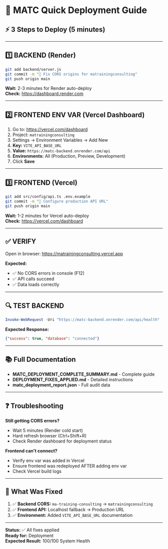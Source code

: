# 🚀 MATC Quick Deployment Guide

## ⚡ 3 Steps to Deploy (5 minutes)

---

## 1️⃣ BACKEND (Render)

```bash
git add backend/server.js
git commit -m "🔧 Fix CORS origins for matrainingconsulting"
git push origin main
```

**Wait:** 2-3 minutes for Render auto-deploy  
**Check:** https://dashboard.render.com

---

## 2️⃣ FRONTEND ENV VAR (Vercel Dashboard)

1. Go to: https://vercel.com/dashboard
2. Project: `matrainingconsulting`
3. Settings → Environment Variables → Add New
4. **Key:** `VITE_API_BASE_URL`
5. **Value:** `https://matc-backend.onrender.com/api`
6. **Environments:** All (Production, Preview, Development)
7. Click **Save**

---

## 3️⃣ FRONTEND (Vercel)

```bash
git add src/config/api.ts .env.example
git commit -m "🚀 Configure production API URL"
git push origin main
```

**Wait:** 1-2 minutes for Vercel auto-deploy  
**Check:** https://vercel.com/dashboard

---

## ✅ VERIFY

Open in browser: https://matrainingconsulting.vercel.app

**Expected:**
- ✅ No CORS errors in console (F12)
- ✅ API calls succeed
- ✅ Data loads correctly

---

## 🔍 TEST BACKEND

```powershell
Invoke-WebRequest -Uri "https://matc-backend.onrender.com/api/health" -UseBasicParsing | Select-Object -Expand Content
```

**Expected Response:**
```json
{"success": true, "database": "connected"}
```

---

## 📚 Full Documentation

- **MATC_DEPLOYMENT_COMPLETE_SUMMARY.md** - Complete guide
- **DEPLOYMENT_FIXES_APPLIED.md** - Detailed instructions
- **matc_deployment_report.json** - Full audit data

---

## ❓ Troubleshooting

**Still getting CORS errors?**
- Wait 5 minutes (Render cold start)
- Hard refresh browser (Ctrl+Shift+R)
- Check Render dashboard for deployment status

**Frontend can't connect?**
- Verify env var was added in Vercel
- Ensure frontend was redeployed AFTER adding env var
- Check Vercel build logs

---

## 🎯 What Was Fixed

1. ✅ **Backend CORS:** `ma-training-consulting` → `matrainingconsulting`
2. ✅ **Frontend API:** Localhost fallback → Production URL
3. ✅ **Environment:** Added `VITE_API_BASE_URL` documentation

---

**Status:** ✅ All fixes applied  
**Ready for:** Deployment  
**Expected Result:** 100/100 System Health
